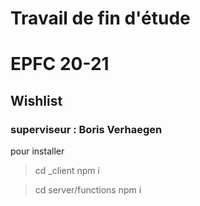 # Travail de fin d'étude 
# EPFC 20-21

## Wishlist

### superviseur : Boris Verhaegen





pour installer 

> cd _client 
> npm i

>cd server/functions
> npm i